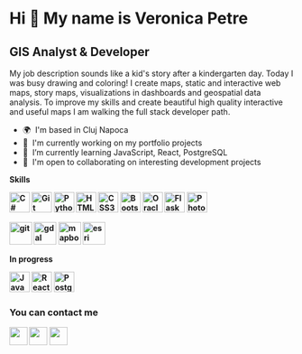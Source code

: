 <!-- 
- 🔭 I’m currently working on ...
- 🌱 I’m currently learning ...
- 👯 I’m looking to collaborate on ...
- 🤔 I’m looking for help with ...
- 💬 Ask me about ...
- 📫 How to reach me: ...
- 😄 Pronouns: ...
- ⚡ Fun fact: ...
-->
<!-- *   🖥️  See my portfolio at [MyPortfolio](http://github.com/veronicapetre/veronicapetre.github.io) -->
<!-- *   🚀  I'm currently working on [MyPortfolio](http://github.com/veronicapetre/veronicapetre.github.io) -->
<!-- *   ✉️  You can contact me at [ionveronica87@gmail.com](mailto:ionveronica87@gmail.com) -->
<!-- <a href="https://www.github.com/veronicapetre" target="_blank" rel="noreferrer"><img
                  src="https://img.shields.io/github/followers/veronicapetre?logo=github&style=for-the-badge&color=0891b2&labelColor=1c1917" /></a> -->
                  
                  
Hi 👋 
My name is Veronica Petre
===============================

GIS Analyst & Developer
-----------------------

My job description sounds like a kid's story after a kindergarten day. 
Today I was busy drawing and coloring! 
I create maps, static and interactive web maps, story maps, visualizations in dashboards and geospatial data analysis. 
To improve my skills and create beautiful high quality interactive and useful maps I am walking the full stack developer path.

*   🌍  I'm based in Cluj Napoca
*   🚀  I'm currently working on my portfolio projects
*   🧠  I’m currently learning JavaScript, React, PostgreSQL
*   🤝  I'm open to collaborating on interesting development projects

<strong>Skills<strong>
<p align="left">
<a href="https://docs.microsoft.com/en-us/dotnet/csharp/" target="_blank" rel="noreferrer"><img src="https://raw.githubusercontent.com/danielcranney/readme-generator/main/public/icons/skills/csharp-colored.svg" width="36" height="36" alt="C#" /></a>
<a href="https://git-scm.com/" target="_blank" rel="noreferrer"><img src="https://raw.githubusercontent.com/danielcranney/readme-generator/main/public/icons/skills/git-colored.svg" width="36" height="36" alt="Git" /></a>
<a href="https://www.python.org/" target="_blank" rel="noreferrer"><img src="https://raw.githubusercontent.com/danielcranney/readme-generator/main/public/icons/skills/python-colored.svg" width="36" height="36" alt="Python" /></a>
<a href="https://developer.mozilla.org/en-US/docs/Glossary/HTML5" target="_blank" rel="noreferrer"><img src="https://raw.githubusercontent.com/danielcranney/readme-generator/main/public/icons/skills/html5-colored.svg" width="36" height="36" alt="HTML5" /></a>
<a href="https://www.w3.org/TR/CSS/#css" target="_blank" rel="noreferrer"><img src="https://raw.githubusercontent.com/danielcranney/readme-generator/main/public/icons/skills/css3-colored.svg" width="36" height="36" alt="CSS3" /></a>
<a href="https://getbootstrap.com/" target="_blank" rel="noreferrer"><img src="https://raw.githubusercontent.com/danielcranney/readme-generator/main/public/icons/skills/bootstrap-colored.svg" width="36" height="36" alt="Bootstrap" /></a>
<a href="https://www.oracle.com/uk/index.html" target="_blank" rel="noreferrer"><img src="https://raw.githubusercontent.com/danielcranney/readme-generator/main/public/icons/skills/oracle-colored.svg" width="36" height="36" alt="Oracle" /></a>
<a href="https://flask.palletsprojects.com/en/2.0.x/" target="_blank" rel="noreferrer"><img src="https://raw.githubusercontent.com/danielcranney/readme-generator/main/public/icons/skills/flask-colored.svg" width="36" height="36" alt="Flask" /></a>
<a href="https://www.adobe.com/uk/products/photoshop.html" target="_blank" rel="noreferrer"><img src="https://raw.githubusercontent.com/danielcranney/readme-generator/main/public/icons/skills/photoshop-colored.svg" width="36" height="36" alt="Photoshop" /></a>
</p>
<a href="https://about.gitlab.com/" target="_blank"> <img src="https://external-content.duckduckgo.com/iu/?u=https%3A%2F%2F3.bp.blogspot.com%2F-xhNpNJJyQhk%2FXIe4GY78RQI%2FAAAAAAAAItc%2FouueFUj2Hqo5dntmnKqEaBJR4KQ4Q2K3ACK4BGAYYCw%2Fs1600%2Flogo%252Bgit%252Bicon.png&f=1&nofb=1" alt="git" width="40" height="40"/></a>
<a href="https://gdal.org/" target="_blank"> <img src="https://www.vectorlogo.zone/logos/vuejs/vuejs-icon.svg" alt="gdal" width="40" height="40"/></a>
<a href="https://www.mapbox.com/" target="_blank"> <img src="https://www.vectorlogo.zone/logos/mapbox/mapbox-icon.svg" alt="mapbox" width="40" height="40"/></a>
<a href="https://www.esri.com/en-us/home" target="_blank"> <img src="https://external-content.duckduckgo.com/iu/?u=https%3A%2F%2F4vector.com%2Fi%2Ffree-vector-esri_084838_esri.png&f=1&nofb=1" alt="esri" width="40" height="40"/></a>
 
<strong>In progress<strong>
<p align="left">
<a href="https://developer.mozilla.org/en-US/docs/Web/JavaScript" target="_blank" rel="noreferrer"><img src="https://raw.githubusercontent.com/danielcranney/readme-generator/main/public/icons/skills/javascript-colored.svg" width="36" height="36" alt="JavaScript" /></a>
<a href="https://reactjs.org/" target="_blank" rel="noreferrer"><img src="https://raw.githubusercontent.com/danielcranney/readme-generator/main/public/icons/skills/react-colored.svg" width="36" height="36" alt="React" /></a>
 <a href="https://www.postgresql.org/" target="_blank" rel="noreferrer"><img src="https://raw.githubusercontent.com/danielcranney/readme-generator/main/public/icons/skills/postgresql-colored.svg" width="36" height="36" alt="PostgreSQL" /></a>
  
                    
### You can contact me

<p align="left">
<a href="https://discord.com/users/Vero#6758" target="_blank" rel="noreferrer"><img src="https://raw.githubusercontent.com/danielcranney/readme-generator/main/public/icons/socials/discord.svg" width="32" height="32" /></a>
<a href="https://www.github.com/veronicapetre" target="_blank" rel="noreferrer"><img src="https://raw.githubusercontent.com/danielcranney/readme-generator/main/public/icons/socials/github.svg" width="32" height="32" /></a>
<a href="https://www.linkedin.com/in/veronica-petre-37671a88/" target="_blank" rel="noreferrer"><img src="https://raw.githubusercontent.com/danielcranney/readme-generator/main/public/icons/socials/linkedin.svg" width="32" height="32" /></a></p>

<!-- ### Badges<b>My GitHub Stats</b><a
                                   
href="http://www.github.com/veronicapetre"><img src="https://github-readme-stats.vercel.app/api?username=veronicapetre&show_icons=true&hide=&count_private=true&title_color=0891b2&text_color=ffffff&icon_color=0891b2&bg_color=1c1917&hide_border=true&show_icons=true" alt="veronicapetre's GitHub stats" /></a><a
href="http://www.github.com/veronicapetre"><img
src="https://github-readme-streak-stats.herokuapp.com/?user=veronicapetre&stroke=ffffff&background=1c1917&ring=0891b2&fire=0891b2&currStreakNum=ffffff&currStreakLabel=0891b2&sideNums=ffffff&sideLabels=ffffff&dates=ffffff&hide_border=true" /></a><a
href="http://www.github.com/veronicapetre"><img src="https://github-readme-activity-graph.cyclic.app/graph?username=veronicapetre&bg_color=1c1917&color=ffffff&line=0891b2&point=ffffff&area_color=1c1917&area=true&hide_border=true&custom_title=GitHub%20Commits%20Graph" alt="GitHub Commits Graph" /></a><a href="https://github.com/veronicapetre" align="left"><img src="https://github-readme-stats.vercel.app/api/top-langs/?username=veronicapetre&langs_count=10&title_color=0891b2&text_color=ffffff&icon_color=0891b2&bg_color=1c1917&hide_border=true&locale=en&custom_title=Top%20%Languages" alt="Top Languages" /></a> -->
